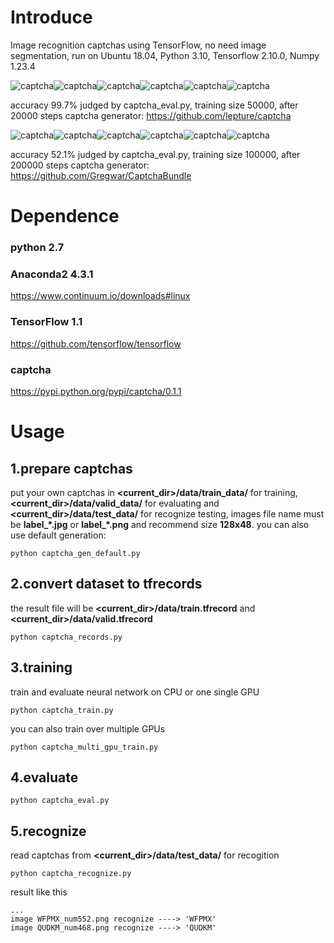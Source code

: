 Introduce
=========
Image recognition captchas using TensorFlow, no need image segmentation, run on Ubuntu 18.04, Python 3.10, Tensorflow 2.10.0, Numpy 1.23.4

![captcha](https://github.com/SecurityEnthusiast/captcha-recognizer/blob/master/data/test_data/1ab2s_num286.jpg)![captcha](https://github.com/SecurityEnthusiast/captcha-recognizer/blob/master/data/test_data/1ezx8_num398.jpg)![captcha](https://github.com/SecurityEnthusiast/captcha-recognizer/blob/master/data/test_data/1kxw2_num940.jpg)![captcha](https://github.com/SecurityEnthusiast/captcha-recognizer/blob/master/data/test_data/3mtj9_num765.jpg)![captcha](hhttps://github.com/SecurityEnthusiast/captcha-recognizer/blob/master/data/test_data/CMQVA_num717_1.png)![captcha](https://github.com/SecurityEnthusiast/captcha-recognizer/blob/master/data/test_data/DZPEW_num388_1.png)

accuracy 99.7% judged by captcha_eval.py, training size 50000, after 20000 steps
captcha generator: https://github.com/lepture/captcha

![captcha](https://raw.githubusercontent.com/PatrickLib/captcha_recognition/master/data/test_data/1ab2s_num286.jpg)![captcha](https://raw.githubusercontent.com/PatrickLib/captcha_recognition/master/data/test_data/1ezx8_num398.jpg)![captcha](https://raw.githubusercontent.com/PatrickLib/captcha_recognition/master/data/test_data/1iv22_num346.jpg)![captcha](https://raw.githubusercontent.com/PatrickLib/captcha_recognition/master/data/test_data/1kxw2_num940.jpg)![captcha](https://raw.githubusercontent.com/PatrickLib/captcha_recognition/master/data/test_data/3mtj9_num765.jpg)![captcha](https://raw.githubusercontent.com/PatrickLib/captcha_recognition/master/data/test_data/1vuy5_num17.jpg)

accuracy 52.1% judged by captcha_eval.py, training size 100000, after 200000 steps
captcha generator: https://github.com/Gregwar/CaptchaBundle
 
Dependence
==========
### python 2.7
### Anaconda2 4.3.1
https://www.continuum.io/downloads#linux
### TensorFlow 1.1
https://github.com/tensorflow/tensorflow
### captcha
https://pypi.python.org/pypi/captcha/0.1.1

Usage
=====
## 1.prepare captchas
put your own captchas in **<current_dir>/data/train_data/** for training, **<current_dir>/data/valid_data/** for evaluating and **<current_dir>/data/test_data/** for recognize testing, images file name must be **label_\*.jpg** or **label_\*.png** and recommend size **128x48**. you can also use default generation:
```
python captcha_gen_default.py
```

## 2.convert dataset to tfrecords
the result file will be **<current_dir>/data/train.tfrecord** and **<current_dir>/data/valid.tfrecord**
```
python captcha_records.py
```

## 3.training
train and evaluate neural network on CPU or one single GPU
```
python captcha_train.py
```
you can also train over multiple GPUs
```
python captcha_multi_gpu_train.py
```

## 4.evaluate
```
python captcha_eval.py
```

## 5.recognize
read captchas from **<current_dir>/data/test_data/** for recogition
```
python captcha_recognize.py
```
result like this
```
...
image WFPMX_num552.png recognize ----> 'WFPMX'
image QUDKM_num468.png recognize ----> 'QUDKM'
```

